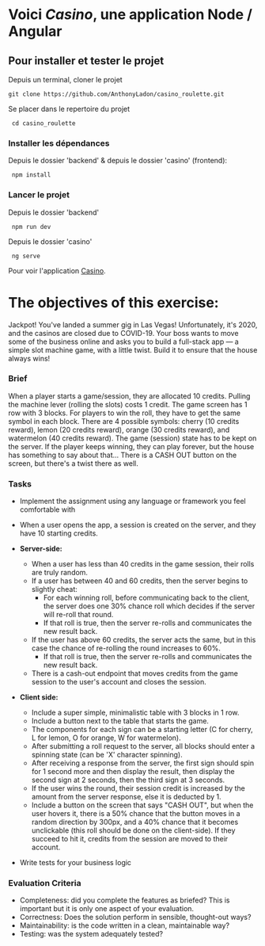 # Voici _Casino_, une application Node / Angular

## Pour installer et tester le projet

Depuis un terminal, cloner le projet

`git clone https://github.com/AnthonyLadon/casino_roulette.git`

Se placer dans le repertoire du projet

` cd casino_roulette`

### Installer les dépendances

Depuis le dossier 'backend' & depuis le dossier 'casino' (frontend):

` npm install`

### Lancer le projet

Depuis le dossier 'backend'

` npm run dev`

Depuis le dossier 'casino'

` ng serve`

Pour voir l'application [Casino](http://localhost:4200).

# The objectives of this exercise:

Jackpot! You've landed a summer gig in Las Vegas! Unfortunately, it's 2020, and the casinos are closed due to COVID-19. Your boss wants to move some of the business online and asks you to build a full-stack app — a simple slot machine game, with a little twist. Build it to ensure that the house always wins!

### Brief

When a player starts a game/session, they are allocated 10 credits.
Pulling the machine lever (rolling the slots) costs 1 credit.
The game screen has 1 row with 3 blocks.
For players to win the roll, they have to get the same symbol in each block.
There are 4 possible symbols: cherry (10 credits reward), lemon (20 credits reward), orange (30 credits reward), and watermelon (40 credits reward).
The game (session) state has to be kept on the server.
If the player keeps winning, they can play forever, but the house has something to say about that...
There is a CASH OUT button on the screen, but there's a twist there as well.

### Tasks

- Implement the assignment using any language or framework you feel comfortable with
- When a user opens the app, a session is created on the server, and they have 10 starting credits.
- **Server-side:**

  - When a user has less than 40 credits in the game session, their rolls are truly random.
  - If a user has between 40 and 60 credits, then the server begins to slightly cheat:
    - For each winning roll, before communicating back to the client, the server does one 30% chance roll which decides if the server will re-roll that round.
    - If that roll is true, then the server re-rolls and communicates the new result back.
  - If the user has above 60 credits, the server acts the same, but in this case the chance of re-rolling the round increases to 60%.
    - If that roll is true, then the server re-rolls and communicates the new result back.
  - There is a cash-out endpoint that moves credits from the game session to the user's account and closes the session.

- **Client side:**
  - Include a super simple, minimalistic table with 3 blocks in 1 row.
  - Include a button next to the table that starts the game.
  - The components for each sign can be a starting letter (C for cherry, L for lemon, O for orange, W for watermelon).
  - After submitting a roll request to the server, all blocks should enter a spinning state (can be 'X' character spinning).
  - After receiving a response from the server, the first sign should spin for 1 second more and then display the result, then display the second sign at 2 seconds, then the third sign at 3 seconds.
  - If the user wins the round, their session credit is increased by the amount from the server response, else it is deducted by 1.
  - Include a button on the screen that says "CASH OUT", but when the user hovers it, there is a 50% chance that the button moves in a random direction by 300px, and a 40% chance that it becomes unclickable (this roll should be done on the client-side). If they succeed to hit it, credits from the session are moved to their account.
- Write tests for your business logic

### Evaluation Criteria

- Completeness: did you complete the features as briefed? This is important but it is only one aspect of your evaluation.
- Correctness: Does the solution perform in sensible, thought-out ways?
- Maintainability: is the code written in a clean, maintainable way?
- Testing: was the system adequately tested?
